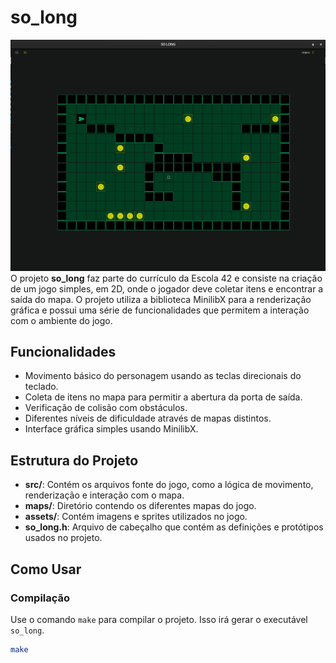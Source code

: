 # so_long

<!-- cria uma imagem -->
![so_long](./assets/map0.png)
O projeto **so_long** faz parte do currículo da Escola 42 e consiste na criação de um jogo simples, em 2D, onde o jogador deve coletar itens e encontrar a saída do mapa. O projeto utiliza a biblioteca MinilibX para a renderização gráfica e possui uma série de funcionalidades que permitem a interação com o ambiente do jogo.

## Funcionalidades

- Movimento básico do personagem usando as teclas direcionais do teclado.
- Coleta de itens no mapa para permitir a abertura da porta de saída.
- Verificação de colisão com obstáculos.
- Diferentes níveis de dificuldade através de mapas distintos.
- Interface gráfica simples usando MinilibX.

## Estrutura do Projeto

- **src/**: Contém os arquivos fonte do jogo, como a lógica de movimento, renderização e interação com o mapa.
- **maps/**: Diretório contendo os diferentes mapas do jogo.
- **assets/**: Contém imagens e sprites utilizados no jogo.
- **so_long.h**: Arquivo de cabeçalho que contém as definições e protótipos usados no projeto.

## Como Usar

### Compilação

Use o comando `make` para compilar o projeto. Isso irá gerar o executável `so_long`.

```bash
make
